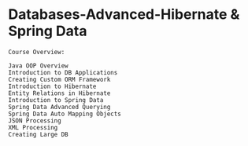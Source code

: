 # Databases-Advanced-Hibernate & Spring Data
    Course Overview:

    Java OOP Overview
    Introduction to DB Applications
    Creating Custom ORM Framework
    Introduction to Hibernate
    Entity Relations in Hibernate
    Introduction to Spring Data
    Spring Data Advanced Querying
    Spring Data Auto Mapping Objects
    JSON Processing
    XML Processing
    Creating Large DB

